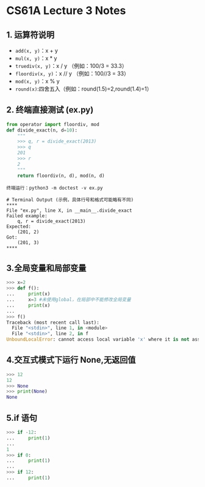 # CS61A Lecture 3 Notes

## 1. 运算符说明

- `add(x, y)`：x + y
- `mul(x, y)`：x \* y
- `truediv(x, y)`：x / y （例如：100/3 = 33.3）
- `floordiv(x, y)`：x // y （例如：100//3 = 33）
- `mod(x, y)`：x % y
- `round(x)`:四舍五入（例如：round(1.5)=2,round(1.4)=1）

## 2. 终端直接测试 (ex.py)

```python
from operator import floordiv, mod
def divide_exact(n, d=10):
    """
    >>> q, r = divide_exact(2013)
    >>> q
    201
    >>> r
    2
    """
    return floordiv(n, d), mod(n, d)
```

```plaintext
终端运行：python3 -m doctest -v ex.py

# Terminal Output (示例，具体行号和格式可能略有不同)
****
File "ex.py", line X, in __main__.divide_exact
Failed example:
    q, r = divide_exact(2013)
Expected:
    (201, 2)
Got:
    (201, 3)
****
```

## 3.全局变量和局部变量

```python
>>> x=2
>>> def f():
...     print(x)
...     x=3 #未使用global，在局部中不能修改全局变量
...     print(x)
...
>>> f()
Traceback (most recent call last):
  File "<stdin>", line 1, in <module>
  File "<stdin>", line 2, in f
UnboundLocalError: cannot access local variable 'x' where it is not associated with a value
```

## 4.交互式模式下运行 None,无返回值

```python
>>> 12
12
>>> None
>>> print(None)
None
```

## 5.if 语句

```python
>>> if -12:
...     print(1)
...
1
>>> if 0:
...     print(1)
...
>>> if 12:
...     print(1)
```
